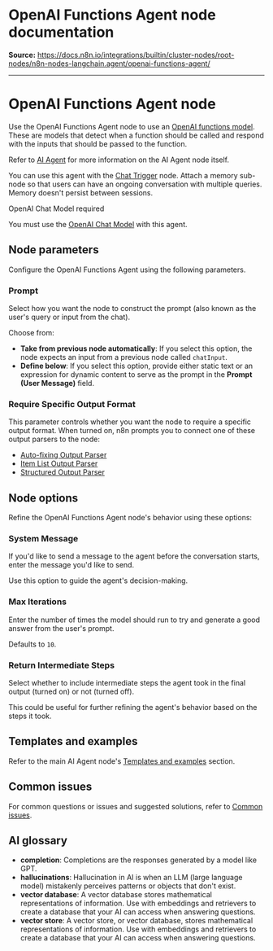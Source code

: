 # OpenAI Functions Agent node documentation

**Source:** https://docs.n8n.io/integrations/builtin/cluster-nodes/root-nodes/n8n-nodes-langchain.agent/openai-functions-agent/

---

# OpenAI Functions Agent node

Use the OpenAI Functions Agent node to use an [OpenAI functions model](https://platform.openai.com/docs/guides/function-calling). These are models that detect when a function should be called and respond with the inputs that should be passed to the function.

Refer to [AI Agent](../) for more information on the AI Agent node itself.

You can use this agent with the [Chat Trigger](../../../../core-nodes/n8n-nodes-langchain.chattrigger/) node. Attach a memory sub-node so that users can have an ongoing conversation with multiple queries. Memory doesn't persist between sessions.

OpenAI Chat Model required

You must use the [OpenAI Chat Model](../../../sub-nodes/n8n-nodes-langchain.lmchatopenai/) with this agent.

## Node parameters

Configure the OpenAI Functions Agent using the following parameters.

### Prompt

Select how you want the node to construct the prompt (also known as the user's query or input from the chat).

Choose from:

- **Take from previous node automatically**: If you select this option, the node expects an input from a previous node called `chatInput`.
- **Define below**: If you select this option, provide either static text or an expression for dynamic content to serve as the prompt in the **Prompt (User Message)** field.

### Require Specific Output Format

This parameter controls whether you want the node to require a specific output format. When turned on, n8n prompts you to connect one of these output parsers to the node:

- [Auto-fixing Output Parser](../../../sub-nodes/n8n-nodes-langchain.outputparserautofixing/)
- [Item List Output Parser](../../../sub-nodes/n8n-nodes-langchain.outputparseritemlist/)
- [Structured Output Parser](../../../sub-nodes/n8n-nodes-langchain.outputparserstructured/)

## Node options

Refine the OpenAI Functions Agent node's behavior using these options:

### System Message

If you'd like to send a message to the agent before the conversation starts, enter the message you'd like to send.

Use this option to guide the agent's decision-making.

### Max Iterations

Enter the number of times the model should run to try and generate a good answer from the user's prompt.

Defaults to `10`.

### Return Intermediate Steps

Select whether to include intermediate steps the agent took in the final output (turned on) or not (turned off).

This could be useful for further refining the agent's behavior based on the steps it took.

## Templates and examples

Refer to the main AI Agent node's [Templates and examples](../#templates-and-examples) section.

## Common issues

For common questions or issues and suggested solutions, refer to [Common issues](../common-issues/).

## AI glossary

- **completion**: Completions are the responses generated by a model like GPT.
- **hallucinations**: Hallucination in AI is when an LLM (large language model) mistakenly perceives patterns or objects that don't exist.
- **vector database**: A vector database stores mathematical representations of information. Use with embeddings and retrievers to create a database that your AI can access when answering questions.
- **vector store**: A vector store, or vector database, stores mathematical representations of information. Use with embeddings and retrievers to create a database that your AI can access when answering questions.
